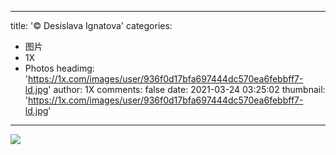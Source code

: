 
---
title: '© Desislava Ignatova'
categories: 
 - 图片
 - 1X
 - Photos
headimg: 'https://1x.com/images/user/936f0d17bfa697444dc570ea6febbff7-ld.jpg'
author: 1X
comments: false
date: 2021-03-24 03:25:02
thumbnail: 'https://1x.com/images/user/936f0d17bfa697444dc570ea6febbff7-ld.jpg'
---

<div>   
<img src="https://1x.com/images/user/936f0d17bfa697444dc570ea6febbff7-ld.jpg" referrerpolicy="no-referrer">  
</div>
            